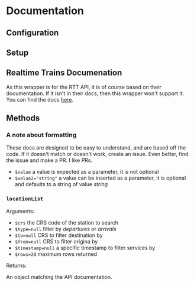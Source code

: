 # Documentation

## Configuration

## Setup

## Realtime Trains Documenation

As this wrapper is for the RTT API, it is of course based on their documentation. If it isn't in their docs, then this wrapper won't support it. You can find the docs [here](http://www.realtimetrains.co.uk/api/pull).

## Methods

### A note about formatting

These docs are designed to be easy to understand, and are based off the code. If it doesn't match or doesn't work, create an issue. Even better, find the issue and make a PR. I like PRs. 

- `$value` a value is expected as a parameter, it is not optional
- `$value2="string"` a value can be inserted as a parameter, it is optional and defaults to a string of value _string_

### `locationList`

Arguments: 

 - `$crs` the CRS code of the station to search 
 - `$type=null` filter by _departures_ or _arrivals_
 - `$to=null` CRS to filter destination by
 - `$from=null` CRS to filter origina by
 - `$timestamp=null` a specific timestamp to filter services by
 - `$rows=20` maximum rows returned

 Returns: 

 An object matching the API documentation. 